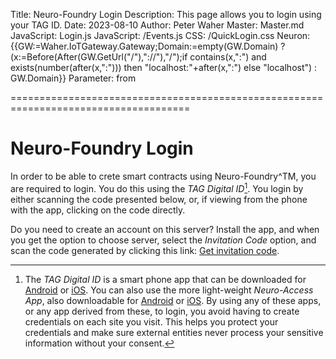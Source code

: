 Title: Neuro-Foundry Login
Description: This page allows you to login using your TAG ID.
Date: 2023-08-10
Author: Peter Waher
Master: Master.md
JavaScript: Login.js
JavaScript: /Events.js
CSS: /QuickLogin.css
Neuron: {{GW:=Waher.IoTGateway.Gateway;Domain:=empty(GW.Domain) ? (x:=Before(After(GW.GetUrl("/"),"://"),"/");if contains(x,":") and exists(number(after(x,":"))) then "localhost:"+after(x,":") else "localhost") : GW.Domain}}
Parameter: from

=====================================================================================

Neuro-Foundry Login
======================

In order to be able to crete smart contracts using Neuro-Foundry^TM, you are required to login. You do this using the 
*TAG Digital ID*[^tagid]. You login by either scanning the code presented below, or, if viewing from the phone with the app,
clicking on the code directly.

<div id="quickLoginCode" data-mode="image" data-serviceId="{{QuickLoginServiceId(Request) ??? (
UserName:="Dev"+floor(Uniform(1,1000000));
TokenStr:=CreateJwt({
	"jti":Base64Encode(Gateway.NextBytes(32)),
	"sub":UserName,
	"iat":floor(NowUtc.Subtract(Waher.Content.JSON.UnixEpoch).TotalSeconds),
	"exp":floor(NowUtc.AddHours(1).Subtract(Waher.Content.JSON.UnixEpoch).TotalSeconds)
});
Token:=Create(Waher.Security.JWT.JwtToken,TokenStr);
QuickLoginUser:=Create(Waher.Security.JWT.ExternalUser,UserName,Token);
SeeOther(from))}}" 
data-purpose="To perform a quick login on {{Domain}}, to access Neuro-Foundry. This login request is valid for five (5) minutes."></div>

Do you need to create an account on this server? Install the app, and when you get the option to choose server, select the
*Invitation Code* option, and scan the code generated by clicking this link: 
<a href="/NeuroFoundry/Invitation.md" target="_blank">Get invitation code</a>.

[^tagid]:	The *TAG Digital ID* is a smart phone app that can be downloaded for 
[Android](https://play.google.com/store/apps/details?id=com.tag.IdApp) or 
[iOS](https://apps.apple.com/tr/app/trust-anchor-id/id1580610247). You can also use
the more light-weight *Neuro-Access App*, also downloadable for
[Android](https://play.google.com/store/apps/details?id=com.tag.NeuroAccess) or
[iOS](https://apps.apple.com/app/neuro-access/id6446863270).
By using any of these apps, or any app derived from these, to login, you avoid 
having to create credentials on each site you visit. This helps you protect your 
credentials and make sure external entities never process your sensitive information 
without your consent.